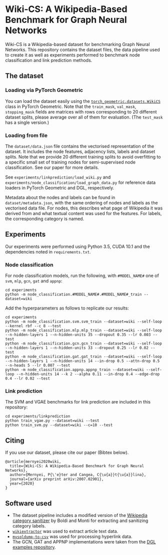 Wiki-CS: A Wikipedia-Based Benchmark for Graph Neural Networks
=======

Wiki-CS is a Wikipedia-based dataset for benchmarking Graph Neural Networks. This repository contains the dataset files, the data pipeline used to create it as well as experiments performed to benchmark node classification and link prediction methods.

The dataset
-----------

### Loading via PyTorch Geometric
You can load the dataset easily using the [`torch_geometric.datasets.WikiCS`](https://pytorch-geometric.readthedocs.io/en/latest/_modules/torch_geometric/datasets/wikics.html#WikiCS) class in PyTorch Geometric. Note that the `train_mask`, `val_mask`, `stopping_mask` fields are matrices with rows corresponding to 20 different dataset splits, please average over all of them for evaluation. (The `test_mask` has a single version.)

### Loading from file
The `dataset/data.json` file contains the vectorised representation of the dataset. It includes the node features, adjacency lists, labels and dataset splits. Note that we provide 20 different training splits to avoid overfitting to a specific small set of training nodes for semi-supervised node classification. See our paper for more details.

See `experiments/linkprediction/load_wiki.py` and `experiments/node_classification/load_graph_data.py` for reference data loaders in PyTorch Geometric and DGL, respectively.

Metadata about the nodes and labels can be found in `dataset/metadata.json`, with the same ordering of nodes and labels as the vectorised data file. For nodes, this describes what page of Wikipedia it was derived from and what textual content was used for the features. For labels, the corresponding category is named.

Experiments
-----------
Our experiments were performed using Python 3.5, CUDA 10.1 and the dependencies noted in `requirements.txt`.

### Node classification
For node classification models, run the following, with `#MODEL_NAME#` one of `svm`, `mlp`, `gcn`, `gat` and `appnp`:
```
cd experiments
python -m node_classification.#MODEL_NAME#.#MODEL_NAME#_train --dataset=wiki
```

Add the hyperparameters as follows to replicate our results:
```
cd experiments
python -m node_classification.svm.svm_train --dataset=wiki --self-loop --kernel rbf --c 8 --test
python -m node_classification.mlp.mlp_train --dataset=wiki --self-loop --n-hidden-layers 1 --n-hidden-units 35 --dropout 0.35 --lr 0.003 --test
python -m node_classification.gcn.gcn_train --dataset=wiki --self-loop --n-hidden-layers 1 --n-hidden-units 33 --dropout 0.25 --lr 0.02 --test
python -m node_classification.gat.gat_train --dataset=wiki --self-loop --n-hidden-layers 1 --n-hidden-units 14 --in-drop 0.5 --attn-drop 0.5 --n-heads 5 --lr 0.007 --test
python -m node_classification.appnp.appnp_train --dataset=wiki --self-loop --n-hidden-units 14 --k 2 --alpha 0.11 --in-drop 0.4 --edge-drop 0.4 --lr 0.02 --test
```

### Link prediction
The SVM and VGAE benchmarks for link prediction are included in this repository:
```
cd experiments/linkprediction
python train_vgae.py --dataset=wiki --test
python train_svm.py --dataset=wiki --c=10 --test
```

Citing
-----
If you use our dataset, please cite our paper (Bibtex below).
```
@article{mernyei2020wiki,
  title={Wiki-CS: A Wikipedia-Based Benchmark for Graph Neural Networks},
  author={Mernyei, P{\'e}ter and Cangea, C{\u{a}}t{\u{a}}lina},
  journal={arXiv preprint arXiv:2007.02901},
  year={2020}
}
```

Software used
-------------
* The dataset pipeline includes a modified version of the [Wikipedia category sanitizer](https://github.com/corradomonti/wikipedia-categories) by Boldi and Monti for extracting and sanitizing category labels.
* [`wikiextractor`](https://github.com/attardi/wikiextractor) was used to extract article text data.
* [`mysqldump-to-csv`](https://github.com/jamesmishra/mysqldump-to-csv) was used for processing hyperlink data.
* The GCN, GAT and APPNP implementations were taken from the [DGL examples repository](https://github.com/dmlc/dgl/tree/master/examples/pytorch/).
